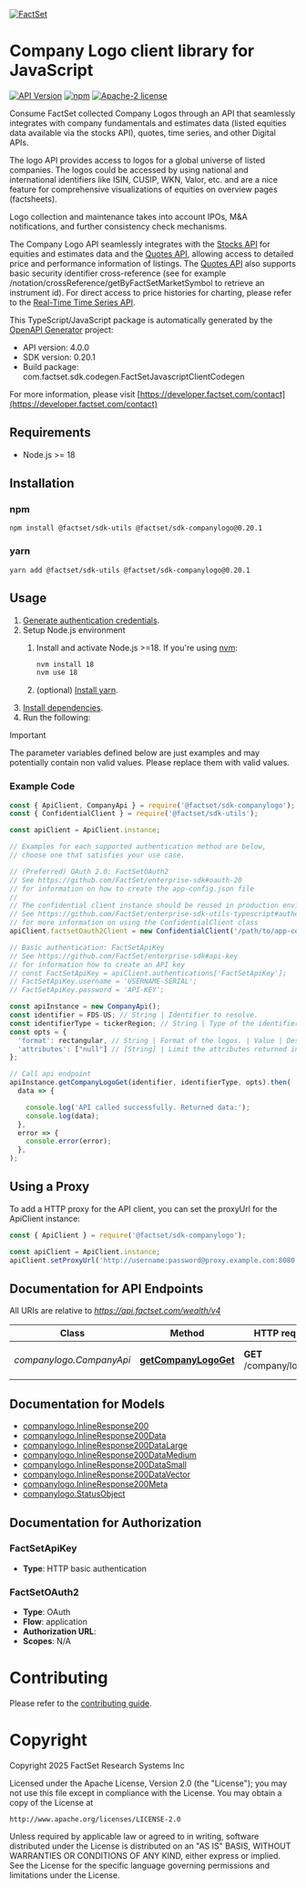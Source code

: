 [![FactSet](https://raw.githubusercontent.com/factset/enterprise-sdk/main/docs/images/factset-logo.svg)](https://www.factset.com)

# Company Logo client library for JavaScript

[![API Version](https://img.shields.io/badge/api-v4.0.0-blue)](https://developer.factset.com/api-catalog/)
[![npm](https://img.shields.io/badge/npm-v0.20.1-orange)](https://www.npmjs.com/package/@factset/sdk-companylogo/v/0.20.1)
[![Apache-2 license](https://img.shields.io/badge/license-Apache2-brightgreen.svg)](https://www.apache.org/licenses/LICENSE-2.0)

Consume FactSet collected Company Logos through an API that seamlessly integrates with company fundamentals and estimates data
(listed equities data available via the stocks API), quotes, time series, and other Digital APIs.

The logo API provides access to logos for a global universe of listed companies. The logos could be accessed by using national and
international identifiers like ISIN, CUSIP, WKN, Valor, etc. and are a nice feature for comprehensive visualizations of equities
on overview pages (factsheets).

Logo collection and maintenance takes into account IPOs, M&A notifications, and further consistency check mechanisms.

The Company Logo API seamlessly integrates with the [Stocks API](https://developer.factset.com/api-catalog/stocks-api-digital-portals)
for equities and estimates data and the [Quotes API](https://developer.factset.com/api-catalog/real-time-quotes-api), allowing
access to detailed price and performance information of listings. The [Quotes API](https://developer.factset.com/api-catalog/real-time-quotes-api)
also supports basic security identifier cross-reference (see for example /notation/crossReference/getByFactSetMarketSymbol to retrieve an instrument id).
For direct access to price histories for charting, please refer to the
[Real-Time Time Series API](https://developer.factset.com/api-catalog/real-time-time-series-api).
 


This TypeScript/JavaScript package is automatically generated by the [OpenAPI Generator](https://openapi-generator.tech) project:

- API version: 4.0.0
- SDK version: 0.20.1
- Build package: com.factset.sdk.codegen.FactSetJavascriptClientCodegen

For more information, please visit [https://developer.factset.com/contact](https://developer.factset.com/contact)

## Requirements

* Node.js >= 18

## Installation

### npm

```shell
npm install @factset/sdk-utils @factset/sdk-companylogo@0.20.1
```

### yarn

```shell
yarn add @factset/sdk-utils @factset/sdk-companylogo@0.20.1
```

## Usage

1. [Generate authentication credentials](../../../../README.md#authentication).
2. Setup Node.js environment
   1. Install and activate Node.js >=18. If you're using [nvm](https://github.com/nvm-sh/nvm):

      ```sh
      nvm install 18
      nvm use 18
      ```

   2. (optional) [Install yarn](https://yarnpkg.com/getting-started/install).
3. [Install dependencies](#installation).
4. Run the following:

> [!IMPORTANT]
> The parameter variables defined below are just examples and may potentially contain non valid values. Please replace them with valid values.

### Example Code


```javascript
const { ApiClient, CompanyApi } = require('@factset/sdk-companylogo');
const { ConfidentialClient } = require('@factset/sdk-utils');

const apiClient = ApiClient.instance;

// Examples for each supported authentication method are below,
// choose one that satisfies your use case.

// (Preferred) OAuth 2.0: FactSetOAuth2
// See https://github.com/FactSet/enterprise-sdk#oauth-20
// for information on how to create the app-config.json file
//
// The confidential client instance should be reused in production environments.
// See https://github.com/FactSet/enterprise-sdk-utils-typescript#authentication
// for more information on using the ConfidentialClient class
apiClient.factsetOauth2Client = new ConfidentialClient('/path/to/app-config.json');

// Basic authentication: FactSetApiKey
// See https://github.com/FactSet/enterprise-sdk#api-key
// for information how to create an API key
// const FactSetApiKey = apiClient.authentications['FactSetApiKey'];
// FactSetApiKey.username = 'USERNAME-SERIAL';
// FactSetApiKey.password = 'API-KEY';

const apiInstance = new CompanyApi();
const identifier = FDS-US; // String | Identifier to resolve.
const identifierType = tickerRegion; // String | Type of the identifier. | Value | Description | | --- | --- | | idInstrument | MDG identifier of an instrument. | | idNotation | MDG identifier of a listing. | | fdsPermanentIdentifierSecurity | FactSet Permanent Identifier on security level. | | fdsPermanentIdentifierListing | FactSet Permanent Identifier on listing level. | | fdsPermanentIdentifierRegional | Regional FactSet Permanent Identifier. | | tickerExchange | FactSet market symbol of a listing. | | tickerRegion | Regional FactSet ticker symbol. | | sedol | SEDOL or IDII of a listing. | | isin | ISIN of an instrument. | | wkn | WKN of an instrument. | | valor | Valor number of an instrument. | | cusip | CUSIP or CINS identifier of an instrument |  
const opts = {
  'format': rectangular, // String | Format of the logos. | Value | Description | | --- | --- | | rectangular | Logos in rectangular format | | square | Logos in square format |  
  'attributes': ["null"] // [String] | Limit the attributes returned in the response to the specified set.
};

// Call api endpoint
apiInstance.getCompanyLogoGet(identifier, identifierType, opts).then(
  data => {

    console.log('API called successfully. Returned data:');
    console.log(data);
  },
  error => {
    console.error(error);
  },
);

```


## Using a Proxy

To add a HTTP proxy for the API client, you can set the proxyUrl for the ApiClient instance:

```javascript
const { ApiClient } = require('@factset/sdk-companylogo');

const apiClient = ApiClient.instance;
apiClient.setProxyUrl('http://username:password@proxy.example.com:8080');
```

## Documentation for API Endpoints

All URIs are relative to *https://api.factset.com/wealth/v4*

Class | Method | HTTP request | Description
------------ | ------------- | ------------- | -------------
*companylogo.CompanyApi* | [**getCompanyLogoGet**](docs/CompanyApi.md#getCompanyLogoGet) | **GET** /company/logo/get | List of URLs of company logos.


## Documentation for Models

 - [companylogo.InlineResponse200](docs/InlineResponse200.md)
 - [companylogo.InlineResponse200Data](docs/InlineResponse200Data.md)
 - [companylogo.InlineResponse200DataLarge](docs/InlineResponse200DataLarge.md)
 - [companylogo.InlineResponse200DataMedium](docs/InlineResponse200DataMedium.md)
 - [companylogo.InlineResponse200DataSmall](docs/InlineResponse200DataSmall.md)
 - [companylogo.InlineResponse200DataVector](docs/InlineResponse200DataVector.md)
 - [companylogo.InlineResponse200Meta](docs/InlineResponse200Meta.md)
 - [companylogo.StatusObject](docs/StatusObject.md)


## Documentation for Authorization



### FactSetApiKey

- **Type**: HTTP basic authentication



### FactSetOAuth2


- **Type**: OAuth
- **Flow**: application
- **Authorization URL**: 
- **Scopes**: N/A


# Contributing

Please refer to the [contributing guide](../../../../CONTRIBUTING.md).

# Copyright

Copyright 2025 FactSet Research Systems Inc

Licensed under the Apache License, Version 2.0 (the "License");
you may not use this file except in compliance with the License.
You may obtain a copy of the License at

    http://www.apache.org/licenses/LICENSE-2.0

Unless required by applicable law or agreed to in writing, software
distributed under the License is distributed on an "AS IS" BASIS,
WITHOUT WARRANTIES OR CONDITIONS OF ANY KIND, either express or implied.
See the License for the specific language governing permissions and
limitations under the License.
